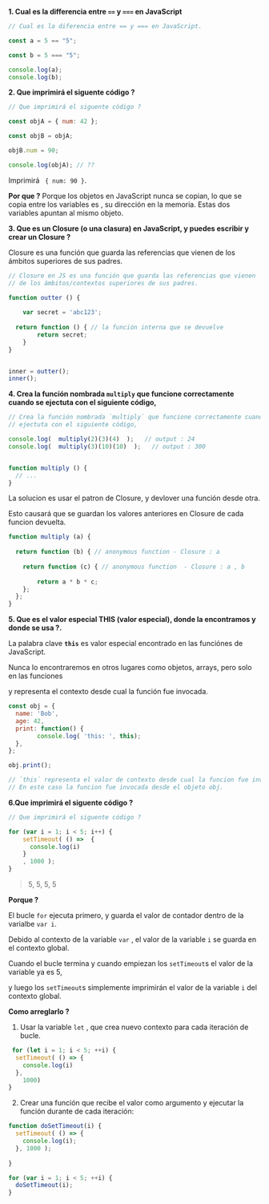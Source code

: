 **1. Cual es la differencia entre `==` y `===` en JavaScript**



```js
// Cual es la diferencia entre == y === en JavaScript.

const a = 5 == "5";

const b = 5 === "5";

console.log(a);
console.log(b);

```







 **2. Que imprimirá el siguente código ?** 

```js
// Que imprimirá el siguente código ? 

const objA = { num: 42 };

const objB = objA;

objB.num = 90;

console.log(objA); // ??
```



Imprimirá ` { num: 90 }`.

**Por que ?**  Porque los objetos en JavaScript nunca se copian,   lo que se copia entre los variables es , su dirección en la memoria. Estas dos variables apuntan al mismo objeto.













**3. Que es un Closure (o una clasura) en JavaScript, y puedes escribir y crear un Closure ?**





Closure es una función que guarda las referencias que vienen de los ámbitos superiores de sus padres. 



```js
// Closure en JS es una función que guarda las referencias que vienen 
// de los ámbitos/contextos superiores de sus padres. 

function outter () {
  
	var secret = 'abc123';
	
  return function () { // la función interna que se devuelve
		return secret;		
	}
}


inner = outter();
inner();
```















**4. Crea la función nombrada `multiply` que funcione correctamente cuando se ejectuta con el siguiente código,**



```js
// Crea la función nombrada `multiply` que funcione correctamente cuando se
// ejectuta con el siguiente código,

console.log(  multiply(2)(3)(4)  );   // output : 24
console.log(  multiply(3)(10)(10)  );   // output : 300


function multiply () {
  // ...
}
```







La solucion es usar el patron de Closure, y devlover una función desde otra.

Esto causará que se guardan los valores anteriores en Closure de cada funcion devuelta.

```js
function multiply (a) {
  
  return function (b) { // anonymous function - Closure : a 
    
    return function (c) { // anonymous function  - Closure : a , b
      
        return a * b * c;
    };
  };
}

```







**5. Que es el valor especial THIS (valor especial),  donde la encontramos y donde se usa ?.**



La palabra clave **`this`** es valor especial encontrado en las funciónes de JavaScript. 

Nunca lo encontraremos en otros lugares como objetos, arrays, pero solo en las funciones

 y representa el contexto desde cual la función fue invocada.



```js
const obj = {
  name: 'Bob',
  age: 42,
  print: function() {
		console.log( 'this: ', this);
  },
};

obj.print();

// `this` representa el valor de contexto desde cual la funcion fue invocada. 
// En este caso la funcion fue invocada desde el objeto obj.


```







**6.Que imprimirá el siguente código ?**



```js
// Que imprimirá el siguente código ? 

for (var i = 1; i < 5; i++) {
    setTimeout( () =>  { 
      console.log(i)
    }
    , 1000 );
}
```





> 5, 5, 5, 5





**Porque ?**

El bucle `for` ejecuta primero, y guarda el valor de contador dentro de la varialbe `var i`. 

Debido al contexto de la variable `var` , el valor de la variable `i` se guarda en el contexto global. 

Cuando el bucle termina y cuando empiezan los `setTimeout`s el valor de la variable ya es 5,

y luego los `setTimeout`s simplemente imprimirán el valor de la variable `i` del contexto global.





**Como arreglarlo ?**





1. Usar la variable `let` , que crea nuevo contexto para cada iteración de bucle.

```js
 for (let i = 1; i < 5; ++i) {
  setTimeout( () => { 
    console.log(i)
  },
	1000) 
}
```



2. Crear una función que recibe el valor como argumento y ejecutar la función durante de cada iteración:

```js
function doSetTimeout(i) {
  setTimeout( () => { 
    console.log(i); 
  }, 1000 );
  
}

for (var i = 1; i < 5; ++i) {
  doSetTimeout(i); 
}
```



